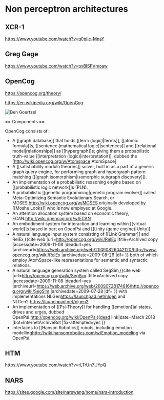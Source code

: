 # Non perceptron architectures

## XCR-1

https://www.youtube.com/watch?v=q0pIlc-MnaY

## Greg Gage

https://www.youtube.com/watch?v=pvBlSFVmoaw

## OpenCog
https://opencog.org/theory/

https://en.wikipedia.org/wiki/OpenCog

![Ben Goertzel](https://opencog.org/wp-content/uploads/2017/10/northlandrobot_cut.jpg)


== Components ==

OpenCog consists of:

* A [[graph database]] that holds [[term (logic)|terms]], [[atomic formula]]s, [[sentence (mathematical logic)|sentences]] and [[relational model|relationships]] as [[hypergraph]]s; giving them a probabilistic truth-value [[interpretation (logic)|interpretation]], dubbed the [http://wiki.opencog.org/w/Atomspace AtomSpace].
* A [[satisfiability modulo theories]] solver, built in as a part of a generic graph query engine, for performing graph and hypergraph pattern matching ([[graph isomorphism|isomorphic subgraph discovery]]).
* An implementation of a probabilistic reasoning engine based on [[probabilistic logic network]]s (PLN).
* A probabilistic [[genetic programming|genetic program evolver]] called Meta-Optimizing Semantic Evolutionary Search, or MOSES,<ref>http://wiki.opencog.org/w/MOSES</ref> originally developed by [[Moshe Looks]] who is now employed at Google.
* An attention allocation system based on economic theory, ECAN.<ref>http://wiki.opencog.org/w/ECAN</ref>
* An embodiment system for interaction and learning within [[virtual world]]s based in part on OpenPsi and [[Unity (game engine)|Unity]].
* A natural language input system consisting of [[Link Grammar]] and RelEx,<ref>{{cite web |url=http://opencog.org/wiki/RelEx |title=Archived copy |accessdate=2009-11-08 |deadurl=yes |archiveurl=https://web.archive.org/web/20090826042120/http://www.opencog.org/wiki/RelEx |archivedate=2009-08-26 |df= }}</ref> both of which employ AtomSpace-like representations for semantic and syntactic relations.
* A natural language generation system called SegSim,<ref>{{cite web |url=http://opencog.org/wiki/SegSim |title=Archived copy |accessdate=2009-11-08 |deadurl=yes |archiveurl=https://web.archive.org/web/20090728174616/http://opencog.org/wiki/SegSim |archivedate=2009-07-28 |df= }}</ref> with implementations NLGen<ref>https://launchpad.net/nlgen</ref> and NLGen2.<ref>https://launchpad.net/nlgen2</ref>
* An implementation of [[Psi-Theory]] for handling [[emotion]]al states, drives and urges, dubbed OpenPsi.<ref>http://opencog.org/wiki/OpenPsi{{dead link|date=March 2018 |bot=InternetArchiveBot |fix-attempted=yes }}</ref>
* Interfaces to [[Hanson Robotics]] robots, including emotion modelling<ref>http://wiki.hansonrobotics.com/w/Emotion_modeling</ref> via OpenPsi.


## HTM

https://www.youtube.com/watch?v=rLTrUn7UYpQ

## NARS

https://sites.google.com/site/narswang/home/nars-introduction

